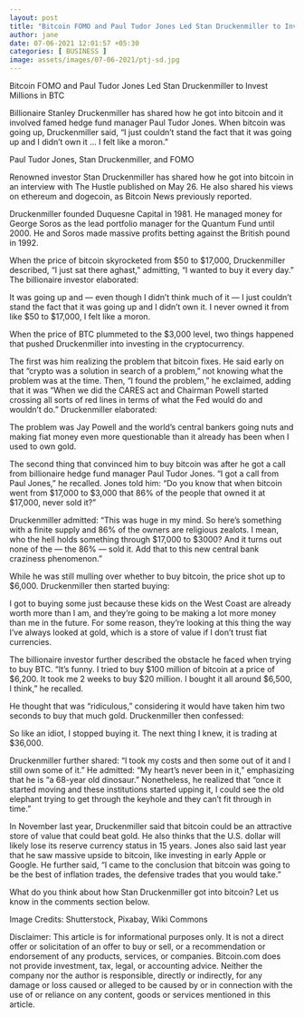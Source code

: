 ```yaml
---
layout: post
title: "Bitcoin FOMO and Paul Tudor Jones Led Stan Druckenmiller to Invest Millions in BTC – Featured Bitcoin News"
author: jane 
date: 07-06-2021 12:01:57 +05:30 
categories: [ BUSINESS ] 
image: assets/images/07-06-2021/ptj-sd.jpg
---
```

Bitcoin FOMO and Paul Tudor Jones Led Stan Druckenmiller to Invest Millions in BTC

Billionaire Stanley Druckenmiller has shared how he got into bitcoin and it involved famed hedge fund manager Paul Tudor Jones. When bitcoin was going up, Druckenmiller said, “I just couldn’t stand the fact that it was going up and I didn’t own it … I felt like a moron.”

Paul Tudor Jones, Stan Druckenmiller, and FOMO

Renowned investor Stan Druckenmiller has shared how he got into bitcoin in an interview with The Hustle published on May 26. He also shared his views on ethereum and dogecoin, as Bitcoin News previously reported.

Druckenmiller founded Duquesne Capital in 1981. He managed money for George Soros as the lead portfolio manager for the Quantum Fund until 2000. He and Soros made massive profits betting against the British pound in 1992.

When the price of bitcoin skyrocketed from $50 to $17,000, Druckenmiller described, “I just sat there aghast,” admitting, “I wanted to buy it every day.” The billionaire investor elaborated:

It was going up and — even though I didn’t think much of it — I just couldn’t stand the fact that it was going up and I didn’t own it. I never owned it from like $50 to $17,000, I felt like a moron.

When the price of BTC plummeted to the $3,000 level, two things happened that pushed Druckenmiller into investing in the cryptocurrency.

The first was him realizing the problem that bitcoin fixes. He said early on that “crypto was a solution in search of a problem,” not knowing what the problem was at the time. Then, “I found the problem,” he exclaimed, adding that it was “When we did the CARES act and Chairman Powell started crossing all sorts of red lines in terms of what the Fed would do and wouldn’t do.” Druckenmiller elaborated:

The problem was Jay Powell and the world’s central bankers going nuts and making fiat money even more questionable than it already has been when I used to own gold.

The second thing that convinced him to buy bitcoin was after he got a call from billionaire hedge fund manager Paul Tudor Jones. “I got a call from Paul Jones,” he recalled. Jones told him: “Do you know that when bitcoin went from $17,000 to $3,000 that 86% of the people that owned it at $17,000, never sold it?”

Druckenmiller admitted: “This was huge in my mind. So here’s something with a finite supply and 86% of the owners are religious zealots. I mean, who the hell holds something through $17,000 to $3000? And it turns out none of the — the 86% — sold it. Add that to this new central bank craziness phenomenon.”

While he was still mulling over whether to buy bitcoin, the price shot up to $6,000. Druckenmiller then started buying:

I got to buying some just because these kids on the West Coast are already worth more than I am, and they’re going to be making a lot more money than me in the future. For some reason, they’re looking at this thing the way I’ve always looked at gold, which is a store of value if I don’t trust fiat currencies.

The billionaire investor further described the obstacle he faced when trying to buy BTC. “It’s funny. I tried to buy $100 million of bitcoin at a price of $6,200. It took me 2 weeks to buy $20 million. I bought it all around $6,500, I think,” he recalled.

He thought that was “ridiculous,” considering it would have taken him two seconds to buy that much gold. Druckenmiller then confessed:

So like an idiot, I stopped buying it. The next thing I knew, it is trading at $36,000.

Druckenmiller further shared: “I took my costs and then some out of it and I still own some of it.” He admitted: “My heart’s never been in it,” emphasizing that he is “a 68-year old dinosaur.” Nonetheless, he realized that “once it started moving and these institutions started upping it, I could see the old elephant trying to get through the keyhole and they can’t fit through in time.”

In November last year, Druckenmiller said that bitcoin could be an attractive store of value that could beat gold. He also thinks that the U.S. dollar will likely lose its reserve currency status in 15 years. Jones also said last year that he saw massive upside to bitcoin, like investing in early Apple or Google. He further said, “I came to the conclusion that bitcoin was going to be the best of inflation trades, the defensive trades that you would take.”

What do you think about how Stan Druckenmiller got into bitcoin? Let us know in the comments section below.

Image Credits: Shutterstock, Pixabay, Wiki Commons

Disclaimer: This article is for informational purposes only. It is not a direct offer or solicitation of an offer to buy or sell, or a recommendation or endorsement of any products, services, or companies. Bitcoin.com does not provide investment, tax, legal, or accounting advice. Neither the company nor the author is responsible, directly or indirectly, for any damage or loss caused or alleged to be caused by or in connection with the use of or reliance on any content, goods or services mentioned in this article.
